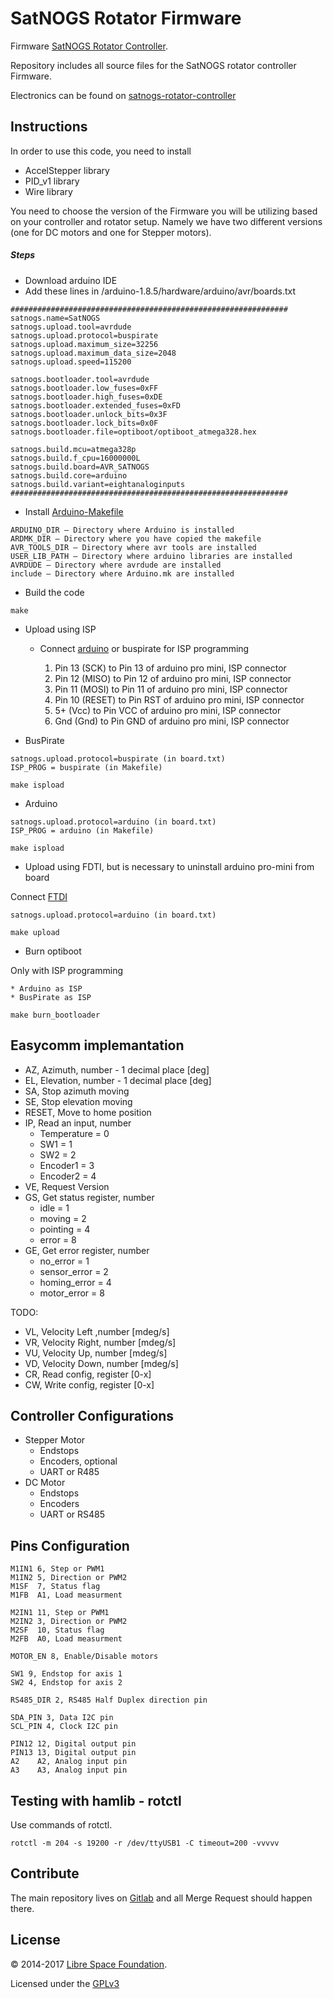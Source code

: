 # SatNOGS Rotator Firmware

Firmware [SatNOGS Rotator Controller](https://gitlab.com/librespacefoundation/satnogs/satnogs-rotator-firmware).

Repository includes all source files for the SatNOGS rotator controller Firmware.

Electronics can be found on [satnogs-rotator-controller](https://gitlab.com/librespacefoundation/satnogs/satnogs-rotator-controller)

## Instructions

In order to use this code, you need to install
 * AccelStepper library
 * PID_v1 library
 * Wire library

You need to choose the version of the Firmware you will be utilizing based on your controller and rotator setup. Namely we have two different versions (one for DC motors and one for Stepper motors).

##### Steps

* Download arduino IDE
* Add these lines in /arduino-1.8.5/hardware/arduino/avr/boards.txt

```
##############################################################
satnogs.name=SatNOGS
satnogs.upload.tool=avrdude
satnogs.upload.protocol=buspirate
satnogs.upload.maximum_size=32256
satnogs.upload.maximum_data_size=2048
satnogs.upload.speed=115200

satnogs.bootloader.tool=avrdude
satnogs.bootloader.low_fuses=0xFF
satnogs.bootloader.high_fuses=0xDE
satnogs.bootloader.extended_fuses=0xFD
satnogs.bootloader.unlock_bits=0x3F
satnogs.bootloader.lock_bits=0x0F
satnogs.bootloader.file=optiboot/optiboot_atmega328.hex

satnogs.build.mcu=atmega328p
satnogs.build.f_cpu=16000000L
satnogs.build.board=AVR_SATNOGS
satnogs.build.core=arduino
satnogs.build.variant=eightanaloginputs
##############################################################
```

* Install [Arduino-Makefile](https://github.com/sudar/Arduino-Makefile)

```
ARDUINO_DIR – Directory where Arduino is installed
ARDMK_DIR – Directory where you have copied the makefile
AVR_TOOLS_DIR – Directory where avr tools are installed
USER_LIB_PATH – Directory where arduino libraries are installed
AVRDUDE – Directory where avrdude are installed
include – Directory where Arduino.mk are installed
```

* Build the code

```
make
```

* Upload using ISP

    * Connect [arduino](https://www.arduino.cc/en/Tutorial/ArduinoISP) or buspirate for ISP programming

        1. Pin 13 (SCK) to Pin 13 of arduino pro mini, ISP connector
        2. Pin 12 (MISO) to Pin 12 of arduino pro mini, ISP connector
        3. Pin 11 (MOSI) to Pin 11 of arduino pro mini, ISP connector
        4. Pin 10 (RESET) to Pin RST of arduino pro mini, ISP connector
        5. 5+ (Vcc) to Pin VCC of arduino pro mini, ISP connector
        6. Gnd (Gnd) to Pin GND of arduino pro mini, ISP connector

* BusPirate

```
satnogs.upload.protocol=buspirate (in board.txt)
ISP_PROG = buspirate (in Makefile)
```
```
make ispload
```

* Arduino

```
satnogs.upload.protocol=arduino (in board.txt)
ISP_PROG = arduino (in Makefile)
```

```
make ispload
```

* Upload using FDTI, but is necessary to uninstall arduino pro-mini from board

Connect [FTDI](https://learn.sparkfun.com/tutorials/using-the-arduino-pro-mini-33v)

```
satnogs.upload.protocol=arduino (in board.txt)
```
```
make upload
```
* Burn optiboot

Only with ISP programming

    * Arduino as ISP
    * BusPirate as ISP

```
make burn_bootloader
```

## Easycomm implemantation

* AZ, Azimuth, number - 1 decimal place [deg]
* EL, Elevation, number - 1 decimal place [deg]
* SA, Stop azimuth moving
* SE, Stop elevation moving
* RESET, Move to home position
* IP, Read an input, number
    * Temperature = 0
    * SW1 = 1
    * SW2 = 2
    * Encoder1 = 3
    * Encoder2 = 4
* VE, Request Version
* GS, Get status register, number
    * idle = 1
    * moving = 2
    * pointing = 4
    * error = 8
* GE, Get error register, number
    * no_error = 1
    * sensor_error = 2
    * homing_error = 4
    * motor_error = 8

TODO:
* VL, Velocity Left ,number [mdeg/s]
* VR, Velocity Right, number [mdeg/s]
* VU, Velocity Up, number [mdeg/s]
* VD, Velocity Down, number [mdeg/s]
* CR, Read config, register [0-x]
* CW, Write config, register [0-x]

## Controller Configurations

* Stepper Motor
    * Endstops
    * Encoders, optional
    * UART or R485
* DC Motor
    * Endstops
    * Encoders
    * UART or RS485

## Pins Configuration

```
M1IN1 6, Step or PWM1
M1IN2 5, Direction or PWM2
M1SF  7, Status flag
M1FB  A1, Load measurment

M2IN1 11, Step or PWM1
M2IN2 3, Direction or PWM2
M2SF  10, Status flag
M2FB  A0, Load measurment

MOTOR_EN 8, Enable/Disable motors

SW1 9, Endstop for axis 1
SW2 4, Endstop for axis 2

RS485_DIR 2, RS485 Half Duplex direction pin

SDA_PIN 3, Data I2C pin
SCL_PIN 4, Clock I2C pin

PIN12 12, Digital output pin
PIN13 13, Digital output pin
A2    A2, Analog input pin
A3    A3, Analog input pin
```

## Testing with hamlib - rotctl

Use commands of rotctl.

```
rotctl -m 204 -s 19200 -r /dev/ttyUSB1 -C timeout=200 -vvvvv
```

## Contribute

The main repository lives on [Gitlab](https://gitlab.com/librespacefoundation/satnogs/satnogs-rotator-firmware) and all Merge Request should happen there.

## License

&copy; 2014-2017 [Libre Space Foundation](http://libre.space).

Licensed under the [GPLv3](LICENSE)
